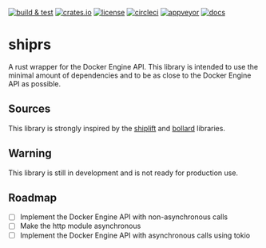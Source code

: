 [![build & test](https://github.com/thibault-cne/shiprs/actions/workflows/rust.yml/badge.svg)](https://github.com/thibault-cne/shiprs/actions/workflows/rust.yml)
[![crates.io](https://img.shields.io/crates/v/shiprs.svg)](https://crates.io/crates/shiprs)
[![license](https://img.shields.io/badge/License-MIT-blue.svg)](https://opensource.org/licenses/MIT)
[![circleci](https://circleci.com/gh/thibault-cne/shiprs.svg?style=shield)](https://circleci.com/gh/thibault-cne/shiprs)
[![appveyor](https://ci.appveyor.com/api/projects/status/82p07asa7l0gv3t0?svg=true)](https://ci.appveyor.com/project/thibault-cne/shiprs)
[![docs](https://docs.rs/shiprs/badge.svg)](https://docs.rs/shiprs/)

# shiprs

A rust wrapper for the Docker Engine API. This library is intended to use the minimal amount of dependencies and to be as close to the Docker Engine API as possible.

## Sources

This library is strongly inspired by the [shiplift](https://github.com/softprops/shiplift) and [bollard](https://github.com/fussybeaver/bollard/tree/master) libraries.

## Warning

This library is still in development and is not ready for production use.

## Roadmap

- [ ] Implement the Docker Engine API with non-asynchronous calls
- [ ] Make the http module asynchronous
- [ ] Implement the Docker Engine API with asynchronous calls using tokio
